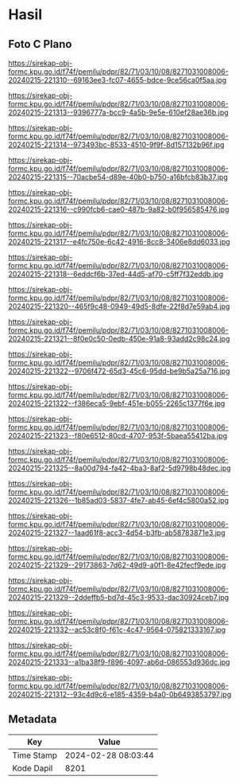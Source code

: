 # Hasil

## Foto C Plano

https://sirekap-obj-formc.kpu.go.id/f74f/pemilu/pdpr/82/71/03/10/08/8271031008006-20240215-221310--69163ee3-fc07-4655-bdce-9ce56ca0f5aa.jpg

https://sirekap-obj-formc.kpu.go.id/f74f/pemilu/pdpr/82/71/03/10/08/8271031008006-20240215-221313--9396777a-bcc9-4a5b-9e5e-610ef28ae36b.jpg

https://sirekap-obj-formc.kpu.go.id/f74f/pemilu/pdpr/82/71/03/10/08/8271031008006-20240215-221314--973493bc-8533-4510-9f9f-8d157132b96f.jpg

https://sirekap-obj-formc.kpu.go.id/f74f/pemilu/pdpr/82/71/03/10/08/8271031008006-20240215-221315--70acbe54-d89e-40b0-b750-a16bfcb83b37.jpg

https://sirekap-obj-formc.kpu.go.id/f74f/pemilu/pdpr/82/71/03/10/08/8271031008006-20240215-221316--c990fcb6-cae0-487b-9a82-b0f956585476.jpg

https://sirekap-obj-formc.kpu.go.id/f74f/pemilu/pdpr/82/71/03/10/08/8271031008006-20240215-221317--e4fc750e-6c42-4916-8cc8-3406e8dd6033.jpg

https://sirekap-obj-formc.kpu.go.id/f74f/pemilu/pdpr/82/71/03/10/08/8271031008006-20240215-221318--6eddcf6b-37ed-44d5-af70-c5ff7f32eddb.jpg

https://sirekap-obj-formc.kpu.go.id/f74f/pemilu/pdpr/82/71/03/10/08/8271031008006-20240215-221320--465f9c48-0949-49d5-8dfe-22f8d7e59ab4.jpg

https://sirekap-obj-formc.kpu.go.id/f74f/pemilu/pdpr/82/71/03/10/08/8271031008006-20240215-221321--8f0e0c50-0edb-450e-91a8-93add2c98c24.jpg

https://sirekap-obj-formc.kpu.go.id/f74f/pemilu/pdpr/82/71/03/10/08/8271031008006-20240215-221322--9706f472-65d3-45c6-95dd-be9b5a25a716.jpg

https://sirekap-obj-formc.kpu.go.id/f74f/pemilu/pdpr/82/71/03/10/08/8271031008006-20240215-221322--f386eca5-9ebf-451e-b055-2265c1377f6e.jpg

https://sirekap-obj-formc.kpu.go.id/f74f/pemilu/pdpr/82/71/03/10/08/8271031008006-20240215-221323--f80e6512-80cd-4707-953f-5baea55412ba.jpg

https://sirekap-obj-formc.kpu.go.id/f74f/pemilu/pdpr/82/71/03/10/08/8271031008006-20240215-221325--8a00d794-fa42-4ba3-8af2-5d9798b48dec.jpg

https://sirekap-obj-formc.kpu.go.id/f74f/pemilu/pdpr/82/71/03/10/08/8271031008006-20240215-221326--1b85ad03-5837-4fe7-ab45-6ef4c5800a52.jpg

https://sirekap-obj-formc.kpu.go.id/f74f/pemilu/pdpr/82/71/03/10/08/8271031008006-20240215-221327--1aad61f8-acc3-4d54-b3fb-ab58783871e3.jpg

https://sirekap-obj-formc.kpu.go.id/f74f/pemilu/pdpr/82/71/03/10/08/8271031008006-20240215-221329--29173863-7d62-49d9-a0f1-8e42fecf9ede.jpg

https://sirekap-obj-formc.kpu.go.id/f74f/pemilu/pdpr/82/71/03/10/08/8271031008006-20240215-221329--2ddeffb5-bd7d-45c3-9533-dac30924ceb7.jpg

https://sirekap-obj-formc.kpu.go.id/f74f/pemilu/pdpr/82/71/03/10/08/8271031008006-20240215-221332--ac53c8f0-f61c-4c47-9564-075821333167.jpg

https://sirekap-obj-formc.kpu.go.id/f74f/pemilu/pdpr/82/71/03/10/08/8271031008006-20240215-221333--a1ba38f9-f896-4097-ab6d-086553d936dc.jpg

https://sirekap-obj-formc.kpu.go.id/f74f/pemilu/pdpr/82/71/03/10/08/8271031008006-20240215-221312--93c4d9c6-e185-4359-b4a0-0b6493853797.jpg


## Metadata

| Key        | Value               |
| ---------- | ------------------- |
| Time Stamp | 2024-02-28 08:03:44 |
| Kode Dapil | 8201                |



